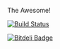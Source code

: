The Awesome!

[![Build Status](https://travis-ci.org/changyou/anthCraft.png)](https://travis-ci.org/changyou/anthCraft)


[![Bitdeli Badge](https://d2weczhvl823v0.cloudfront.net/changyou/anthcraft/trend.png)](https://bitdeli.com/free "Bitdeli Badge")

